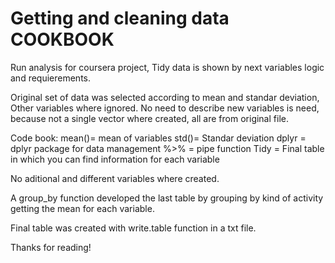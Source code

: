 Getting and cleaning data COOKBOOK
============

Run analysis for coursera project, Tidy data is shown by next variables logic and requierements.

Original set of data was selected according to mean and standar deviation, Other variables where ignored. No need to describe new variables is need, because not a single vector where created, all are from original file.

 Code book:
 mean()= mean of variables
 std()= Standar deviation
 dplyr = dplyr package for data management
 %>% = pipe function
 Tidy = Final table in which you can find information for each variable
 
 No aditional and different variables where created.
 
 A group_by function developed the last table by grouping by kind of activity getting the mean for each variable.
 
 Final table was created with write.table function in a txt file.
 
 Thanks for reading!
